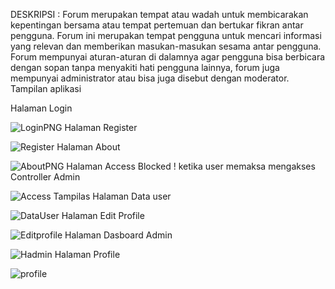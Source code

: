 DESKRIPSI :
Forum merupakan tempat atau wadah untuk membicarakan kepentingan bersama atau tempat pertemuan dan bertukar fikran antar pengguna. Forum ini merupakan tempat pengguna untuk mencari informasi yang relevan dan memberikan masukan-masukan sesama antar pengguna. Forum mempunyai aturan-aturan di dalamnya agar pengguna bisa berbicara dengan sopan tanpa menyakiti hati pengguna lainnya, forum juga mempunyai administrator atau bisa juga disebut dengan moderator.
Tampilan aplikasi

Halaman Login

![LoginPNG](https://user-images.githubusercontent.com/90693551/149627299-cfd98bae-6f72-498a-9c73-b564884bf54d.PNG)
Halaman Register

![Register](https://user-images.githubusercontent.com/90693551/149627303-083101df-dff6-44f4-be4a-60e3360bd84c.PNG)
Halaman About 

![AboutPNG](https://user-images.githubusercontent.com/90693551/149627317-d753ff87-375e-467b-a1f7-b608ea6b755b.PNG)
Halaman Access Blocked ! ketika user memaksa mengakses Controller Admin

![Access](https://user-images.githubusercontent.com/90693551/149627319-33fb74dc-cd02-454a-9879-18d4ddbec448.PNG)
Tampilas Halaman Data user

![DataUser](https://user-images.githubusercontent.com/90693551/149627321-2129eeed-e654-490b-aff3-1226f809dbec.PNG)
Halaman Edit Profile

![Editprofile](https://user-images.githubusercontent.com/90693551/149627322-0de34175-c529-475c-85ed-dd3de6e213cd.PNG)
Halaman Dasboard Admin

![Hadmin](https://user-images.githubusercontent.com/90693551/149627323-42599777-c0f2-4b83-a29a-d075bda0ed88.PNG)
Halaman Profile

![profile](https://user-images.githubusercontent.com/90693551/149627324-be08e4f3-263d-4ef0-adc1-e162c67052a7.PNG)
